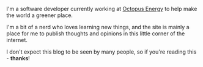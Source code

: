 I'm a software developer currently working at [Octopus Energy](https://octopus.energy) to help make the world a greener place.

I'm a bit of a nerd who loves learning new things, and the site is mainly a place for me to publish thoughts and opinions in this little corner of the internet.

I don't expect this blog to be seen by many people, so if you're reading this - **thanks**!
